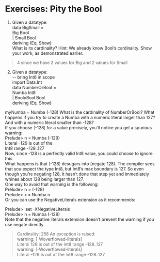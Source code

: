 # Exercises: Pity the Bool
1. Given a datatype:  
data BigSmall =  
Big Bool  
| Small Bool  
deriving (Eq, Show)  
What is its cardinality? Hint: We already know Bool’s cardinality. Show your work, as demonstrated earlier.  
> 4 since we have 2 values for Big and 2 values for Small

2. Given a datatype:  
-- bring Int8 in scope  
import Data.Int  
data NumberOrBool =  
Numba Int8  
| BoolyBool Bool  
deriving (Eq, Show)  

myNumba = Numba (-128)
What is the cardinality of NumberOrBool? What happens if
you try to create a Numba with a numeric literal larger than
127? And with a numeric literal smaller than -128?  
If you choose (-128) for a value precisely, you’ll notice
you get a spurious warning:  
Prelude> n = Numba (-129)  
Literal -129 is out of the  
Int8 range -128..127  
Now, since -128 is a perfectly valid Int8 value, you could
choose to ignore this.  
What happens is that (-128) desugars into (negate 128). The compiler sees that you expect the type Int8, but Int8’s max boundary is 127. So even though you’re negating 128, it hasn’t done that step yet and immediately whines about 128 being larger than 127.  
One way to avoid that warning is the following:  
Prelude> n = (-128)  
Prelude> x = Numba n  
Or you can use the NegativeLiterals extension as it recommends:  

Prelude> :set -XNegativeLiterals  
Prelude> n = Numba (-128)  
Note that the negative literals extension doesn’t prevent
the warning if you use negate directly.

> Cardinality: 258
> An exception is raised:  
warning: [-Woverflowed-literals]  
    Literal 128 is out of the Int8 range -128..127  
warning: [-Woverflowed-literals]  
    Literal -129 is out of the Int8 range -128..127  